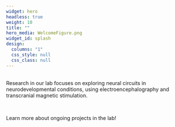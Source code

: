 ```yaml
---
widget: hero
headless: true
weight: 10
title: ""
hero_media: WelcomeFigure.png
widget_id: splash
design:
  columns: "1"
  css_style: null
  css_class: null
---
```

<br>Research in our lab focuses on exploring neural circuits in neurodevelopmental conditions, using electroencephalography and transcranial magnetic stimulation. 

<br>

Learn more about ongoing projects in the lab!
